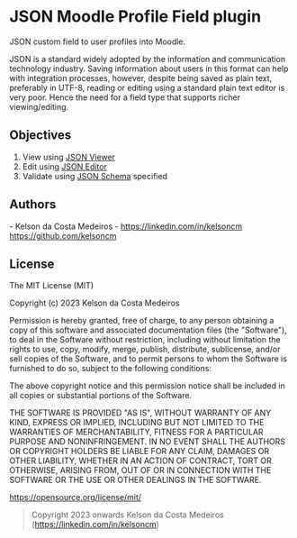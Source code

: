 # JSON Moodle Profile Field plugin

JSON custom field to user profiles into Moodle.

JSON is a standard widely adopted by the information and communication technology industry. Saving information about users in this format can help with integration processes, however, despite being saved as plain text, preferably in UTF-8, reading or editing using a standard plain text editor is very poor. Hence the need for a field type that supports richer viewing/editing.

## Objectives

1. View using [JSON Viewer](https://github.com/josdejong/jsoneditor)
2. Edit using [JSON Editor](https://github.com/josdejong/jsoneditor)
3. Validate using [JSON Schema](https://json-schema.org/implementations.html) specified


## Authors

*-* Kelson da Costa Medeiros - https://linkedin.com/in/kelsoncm https://github.com/kelsoncm

## License

The MIT License (MIT)

Copyright (c) 2023 Kelson da Costa Medeiros

Permission is hereby granted, free of charge, to any person obtaining a copy
of this software and associated documentation files (the "Software"), to deal
in the Software without restriction, including without limitation the rights
to use, copy, modify, merge, publish, distribute, sublicense, and/or sell
copies of the Software, and to permit persons to whom the Software is
furnished to do so, subject to the following conditions:

The above copyright notice and this permission notice shall be included in all
copies or substantial portions of the Software.

THE SOFTWARE IS PROVIDED "AS IS", WITHOUT WARRANTY OF ANY KIND, EXPRESS OR
IMPLIED, INCLUDING BUT NOT LIMITED TO THE WARRANTIES OF MERCHANTABILITY,
FITNESS FOR A PARTICULAR PURPOSE AND NONINFRINGEMENT. IN NO EVENT SHALL THE
AUTHORS OR COPYRIGHT HOLDERS BE LIABLE FOR ANY CLAIM, DAMAGES OR OTHER
LIABILITY, WHETHER IN AN ACTION OF CONTRACT, TORT OR OTHERWISE, ARISING FROM,
OUT OF OR IN CONNECTION WITH THE SOFTWARE OR THE USE OR OTHER DEALINGS IN THE
SOFTWARE.

https://opensource.org/license/mit/

> Copyright 2023 onwards Kelson da Costa Medeiros (https://linkedin.com/in/kelsoncm)
